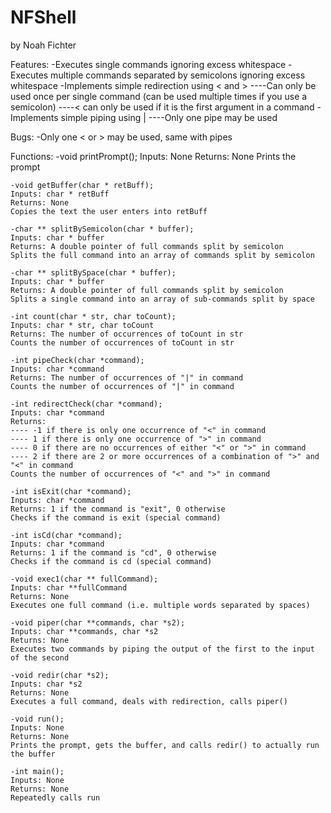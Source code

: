 # NFShell

by Noah Fichter

Features:
	-Executes single commands ignoring excess whitespace
	-Executes multiple commands separated by semicolons ignoring excess whitespace
	-Implements simple redirection using < and >
	----Can only be used once per single command (can be used multiple times if you use a semicolon)
	----< can only be used if it is the first argument in a command
	-Implements simple piping using |
	----Only one pipe may be used
		
Bugs:
	-Only one < or > may be used, same with pipes
	
Functions:
	-void printPrompt();
	Inputs: None
	Returns: None
	Prints the prompt
	
	-void getBuffer(char * retBuff); 
	Inputs: char * retBuff
	Returns: None
	Copies the text the user enters into retBuff
	
	-char ** splitBySemicolon(char * buffer);
	Inputs: char * buffer
	Returns: A double pointer of full commands split by semicolon
	Splits the full command into an array of commands split by semicolon
	
	-char ** splitBySpace(char * buffer);
	Inputs: char * buffer
	Returns: A double pointer of full commands split by semicolon
	Splits a single command into an array of sub-commands split by space
	
	-int count(char * str, char toCount);
	Inputs: char * str, char toCount
	Returns: The number of occurrences of toCount in str
	Counts the number of occurrences of toCount in str
	
	-int pipeCheck(char *command);
	Inputs: char *command
	Returns: The number of occurrences of "|" in command
	Counts the number of occurrences of "|" in command
	
	-int redirectCheck(char *command);
	Inputs: char *command
	Returns:
	---- -1 if there is only one occurrence of "<" in command
	---- 1 if there is only one occurrence of ">" in command
	---- 0 if there are no occurrences of either "<" or ">" in command
	---- 2 if there are 2 or more occurrences of a combination of ">" and "<" in command
	Counts the number of occurrences of "<" and ">" in command
	
	-int isExit(char *command);
	Inputs: char *command
	Returns: 1 if the command is "exit", 0 otherwise
	Checks if the command is exit (special command)
	
	-int isCd(char *command);
	Inputs: char *command
	Returns: 1 if the command is "cd", 0 otherwise
	Checks if the command is cd (special command)
	
	-void exec1(char ** fullCommand); 
	Inputs: char **fullCommand
	Returns: None
	Executes one full command (i.e. multiple words separated by spaces)
	
	-void piper(char **commands, char *s2);
	Inputs: char **commands, char *s2
	Returns: None
	Executes two commands by piping the output of the first to the input of the second
	
	-void redir(char *s2);
	Inputs: char *s2
	Returns: None
	Executes a full command, deals with redirection, calls piper()
	
	-void run(); 
	Inputs: None
	Returns: None
	Prints the prompt, gets the buffer, and calls redir() to actually run the buffer
	
	-int main();
	Inputs: None
	Returns: None
	Repeatedly calls run